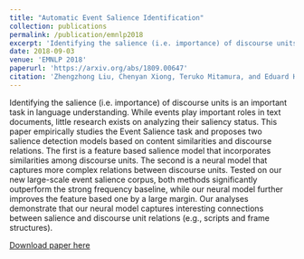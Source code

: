 ```yaml
---
title: "Automatic Event Salience Identification"
collection: publications
permalink: /publication/emnlp2018
excerpt: 'Identifying the salience (i.e. importance) of discourse units is an important task in language understanding. While events play important roles in text documents, little research exists on analyzing their saliency status. This paper empirically studies the Event Salience task and proposes two salience detection models based on content similarities and discourse relations. The first is a feature based salience model that incorporates similarities among discourse units. The second is a neural model that captures more complex relations between discourse units. Tested on our new large-scale event salience corpus, both methods significantly outperform the strong frequency baseline, while our neural model further improves the feature based one by a large margin. Our analyses demonstrate that our neural model captures interesting connections between salience and discourse unit relations (e.g., scripts and frame structures).'
date: 2018-09-03
venue: 'EMNLP 2018'
paperurl: 'https://arxiv.org/abs/1809.00647'
citation: 'Zhengzhong Liu, Chenyan Xiong, Teruko Mitamura, and Eduard Hovy. 2018. Automatic Event Salience Identification. In EMNLP 2018.'
---
```

Identifying the salience (i.e. importance) of discourse units is an important task in language understanding. While events play important roles in text documents, little research exists on analyzing their saliency status. This paper empirically studies the Event Salience task and proposes two salience detection models based on content similarities and discourse relations. The first is a feature based salience model that incorporates similarities among discourse units. The second is a neural model that captures more complex relations between discourse units. Tested on our new large-scale event salience corpus, both methods significantly outperform the strong frequency baseline, while our neural model further improves the feature based one by a large margin. Our analyses demonstrate that our neural model captures interesting connections between salience and discourse unit relations (e.g., scripts and frame structures).

[Download paper here](https://hunterhector.github.io/files/Liu%20et%20al.%20-%202018%20-%20Automatic%20Event%20Salience%20Identification.pdf)

